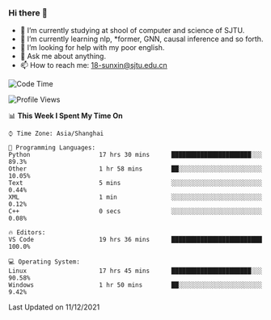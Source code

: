 ### Hi there 👋

<!--
**sunxin000/sunxin000** is a ✨ _special_ ✨ repository because its `README.md` (this file) appears on your GitHub profile.

Here are some ideas to get you started:

- 🔭 I’m currently working on ...
- 🌱 I’m currently learning ...
- 👯 I’m looking to collaborate on ...
- 🤔 I’m looking for help with ...
- 💬 Ask me about ...
- 📫 How to reach me: ...
- 😄 Pronouns: ...
- ⚡ Fun fact: ...
-->
- 🏫 I’m currently studying at shool of computer and science of SJTU.
- 🌱 I’m currently learning nlp, \*former, GNN, causal inference and so forth.
- 🤔 I’m looking for help with my poor english.
- 💬 Ask me about anything.
- 📫 How to reach me: 18-sunxin@sjtu.edu.cn
<!--START_SECTION:waka-->
![Code Time](http://img.shields.io/badge/Code%20Time-76%20hrs%2020%20mins-blue)

![Profile Views](http://img.shields.io/badge/Profile%20Views-0-blue)

📊 **This Week I Spent My Time On** 

```text
⌚︎ Time Zone: Asia/Shanghai

💬 Programming Languages: 
Python                   17 hrs 30 mins      ██████████████████████░░░   89.3% 
Other                    1 hr 58 mins        ██░░░░░░░░░░░░░░░░░░░░░░░   10.05% 
Text                     5 mins              ░░░░░░░░░░░░░░░░░░░░░░░░░   0.44% 
XML                      1 min               ░░░░░░░░░░░░░░░░░░░░░░░░░   0.12% 
C++                      0 secs              ░░░░░░░░░░░░░░░░░░░░░░░░░   0.08%

🔥 Editors: 
VS Code                  19 hrs 36 mins      █████████████████████████   100.0%

💻 Operating System: 
Linux                    17 hrs 45 mins      ██████████████████████░░░   90.58% 
Windows                  1 hr 50 mins        ██░░░░░░░░░░░░░░░░░░░░░░░   9.42%

```


 Last Updated on 11/12/2021
<!--END_SECTION:waka-->
